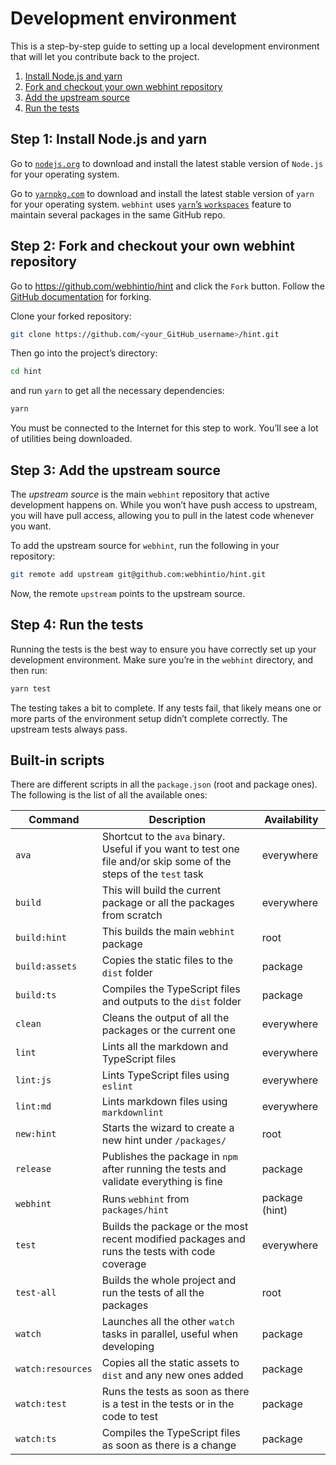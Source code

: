 # Development environment

This is a step-by-step guide to setting up a local development
environment that will let you contribute back to the project.

1. [Install Node.js and yarn](#step-1-install-nodejs-and-yarn)
2. [Fork and checkout your own webhint repository](#step-2-fork-and-checkout-your-own-webhint-repository)
3. [Add the upstream source](#step-3-add-the-upstream-source)
4. [Run the tests](#step-4-run-the-tests)

## Step 1: Install Node.js and yarn

Go to [`nodejs.org`][nodejs] to download and install the latest stable
version of `Node.js` for your operating system.

Go to [`yarnpkg.com`][yarnpkg] to download and install the latest stable
version of `yarn` for your operating system. `webhint` uses [`yarn`’s
`workspaces`][yarn workspaces] feature to maintain several packages in
the same GitHub repo.

## Step 2: Fork and checkout your own webhint repository

Go to <https://github.com/webhintio/hint> and click the `Fork` button.
Follow the [GitHub documentation][github fork docs] for forking.

Clone your forked repository:

```bash
git clone https://github.com/<your_GitHub_username>/hint.git
```

Then go into the project’s directory:

```bash
cd hint
```

and run `yarn` to get all the necessary dependencies:

```bash
yarn
```

You must be connected to the Internet for this step to work. You’ll
see a lot of utilities being downloaded.

## Step 3: Add the upstream source

The *upstream source* is the main `webhint` repository that active
development happens on. While you won’t have push access to upstream,
you will have pull access, allowing you to pull in the latest code
whenever you want.

To add the upstream source for `webhint`, run the following in your
repository:

```bash
git remote add upstream git@github.com:webhintio/hint.git
```

Now, the remote `upstream` points to the upstream source.

## Step 4: Run the tests

Running the tests is the best way to ensure you have correctly set up
your development environment. Make sure you’re in the `webhint`
directory, and then run:

```bash
yarn test
```

The testing takes a bit to complete. If any tests fail, that
likely means one or more parts of the environment setup didn’t complete
correctly. The upstream tests always pass.

## Built-in scripts

There are different scripts in all the `package.json` (root and package
ones). The following is the list of all the available ones:

<!-- markdownlint-disable MD013 -->

| Command | Description | Availability |
| --------| ----------- | ------------ |
| `ava`   | Shortcut to the `ava` binary. Useful if you want to test one file and/or skip some of the steps of the `test` task | everywhere |
| `build` | This will build the current package or all the packages from scratch | everywhere |
| `build:hint` | This builds the main `webhint` package | root |
| `build:assets` | Copies the static files to the `dist` folder | package |
| `build:ts` | Compiles the TypeScript files and outputs to the `dist` folder | package |
| `clean` | Cleans the output of all the packages or the current one  | everywhere |
| `lint` | Lints all the markdown and TypeScript files | everywhere |
| `lint:js` | Lints TypeScript files using `eslint`  | everywhere |
| `lint:md` | Lints markdown files using `markdownlint` | everywhere |
| `new:hint`| Starts the wizard to create a new hint under `/packages/` | root |
| `release` | Publishes the package in `npm` after running the tests and validate everything is fine | package |
| `webhint` | Runs `webhint` from `packages/hint` | package (hint) |
| `test` | Builds the package or the most recent modified packages and runs the tests with code coverage | everywhere |
| `test-all` | Builds the whole project and run the tests of all the packages | root |
| `watch` | Launches all the other `watch` tasks in parallel, useful when developing | package |
| `watch:resources` | Copies all the static assets to `dist` and any new ones added | package |
| `watch:test` | Runs the tests as soon as there is a test in the tests or in the code to test | package |
| `watch:ts` | Compiles the TypeScript files as soon as there is a change | package |

<!-- markdownlint-enable MD013 -->

<!-- Link labels: -->

[github fork docs]: https://help.github.com/articles/fork-a-repo
[nodejs]: https://nodejs.org/en/download/current/
[npm]: https://www.npmjs.com/get-npm
[yarnpkg]: https://yarnpkg.com
[yarn workspaces]: https://yarnpkg.com/en/docs/workspaces
